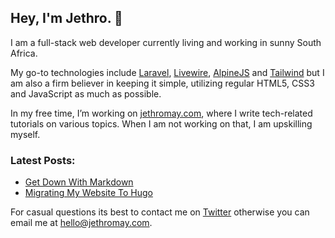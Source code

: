 ## Hey, I'm Jethro. 👋

I am a full-stack web developer currently living and working in sunny South Africa. 

My go-to technologies include [Laravel](https://laravel.com/), [Livewire](https://laravel-livewire.com/), [AlpineJS](https://github.com/alpinejs/alpine/) and [Tailwind](https://tailwindcss.com/) but I am also a firm believer in keeping it simple, utilizing regular HTML5, CSS3 and JavaScript as much as possible. 

In my free time, I’m working on [jethromay.com](https://jethromay.com), where I write tech-related tutorials on various topics. When I am not working on that, I am upskilling myself.

### Latest Posts:

- [Get Down With Markdown](https://jethromay.com/posts/get-down-with-markdown/)
- [Migrating My Website To Hugo](https://jethromay.com/posts/migrating-my-website-to-hugo/)

For casual questions its best to contact me on [Twitter](https://twitter.com/may_jethro) otherwise you can email me at <hello@jethromay.com>.
